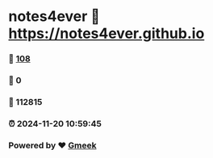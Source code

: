 # notes4ever :link: https://notes4ever.github.io 
### :page_facing_up: [108](https://notes4ever.github.io/tag.html) 
### :speech_balloon: 0 
### :hibiscus: 112815 
### :alarm_clock: 2024-11-20 10:59:45 
### Powered by :heart: [Gmeek](https://github.com/Meekdai/Gmeek)
